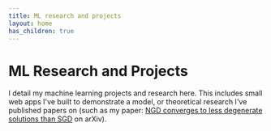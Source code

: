 ```yaml
---
title: ML research and projects
layout: home
has_children: true
---
```


# ML Research and Projects

I detail my machine learning projects and research here. This includes small web apps I've built to demonstrate a model, or theoretical research I've published papers on (such as my paper: [NGD converges to less degenerate solutions than SGD](https://arxiv.org/abs/2409.04913) on arXiv).